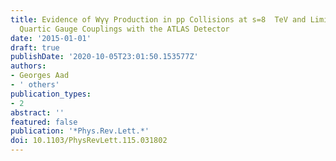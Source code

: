 ```yaml
---
title: Evidence of Wγγ Production in pp Collisions at s=8  TeV and Limits on Anomalous
  Quartic Gauge Couplings with the ATLAS Detector
date: '2015-01-01'
draft: true
publishDate: '2020-10-05T23:01:50.153577Z'
authors:
- Georges Aad
- ' others'
publication_types:
- 2
abstract: ''
featured: false
publication: '*Phys.Rev.Lett.*'
doi: 10.1103/PhysRevLett.115.031802
---
```


